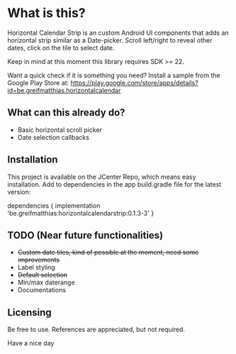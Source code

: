 # What is this?
Horizontal Calendar Strip is an custom Android UI components that adds an horizontal strip similar as a Date-picker.
Scroll left/right to reveal other dates, click on the tile to select date.

Keep in mind at this moment this library requires SDK >= 22.

Want a quick check if it is something you need? Install a sample from the Google Play Store at: https://play.google.com/store/apps/details?id=be.greifmatthias.horizontalcalendar

## What can this already do?
* Basic horizontal scroll picker
* Date selection callbacks

## Installation
This project is available on the JCenter Repo, which means easy installation.
Add to dependencies in the app build.gradle file for the latest version:

dependencies {
  implementation 'be.greifmatthias:horizontalcalendarstrip:0.1.3-3'
}

## TODO (Near future functionalities)
* ~~Custom date tiles, kind of possible at the moment, need some improvements~~
* Label styling
* ~~Default selection~~
* Min/max daterange
* Documentations

## Licensing
Be free to use. References are appreciated, but not required.

Have a nice day
